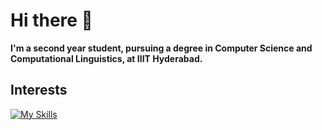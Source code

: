 # Hi there 👋


**I'm a second year student, pursuing a degree in Computer Science and Computational Linguistics, at IIIT Hyderabad.**

## Interests

[![My Skills](https://skillicons.dev/icons?i=js,html,css,bootstrap,c,cpp,py,flask,gcp,heroku,mysql,postman,sklearn,bots&perline=7)](https://skillicons.dev)


<!--
**HariShankar08/HariShankar08** is a ✨ _special_ ✨ repository because its `README.md` (this file) appears on your GitHub profile.

Here are some ideas to get you started:

- 🔭 I’m currently working on ...
- 🌱 I’m currently learning ...
- 👯 I’m looking to collaborate on ...
- 🤔 I’m looking for help with ...
- 💬 Ask me about ...
- 📫 How to reach me: ...
- 😄 Pronouns: ...
- ⚡ Fun fact: ...
-->
